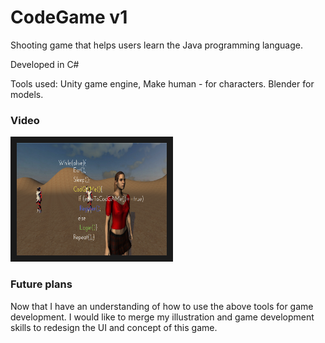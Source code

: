 # CodeGame v1
Shooting game that helps users learn the Java programming language.

Developed in C#

Tools used:
Unity game engine, 
Make human - for characters. 
Blender for models. 

### Video
<a href="http://www.youtube.com/watch?feature=player_embedded&v=gPnmErN7YSI
" target="_blank"><img src="https://github.com/TolaTess/CodeGame-V6/blob/master/Assets/UI/Screenshot%202020-11-15%20at%2021.20.13.png" 
alt="CodeGame v1" width="240" height="180" border="10" /></a>

### Future plans
Now that I have an understanding of how to use the above tools for game development. I would like to merge my illustration and game development skills to redesign the UI and concept of this game. 



